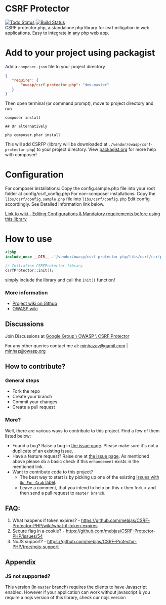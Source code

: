 CSRF Protector
==========================
[![Todo Status](http://todofy.org/b/mebjas/CSRF-Protector-PHP)](http://todofy.org/r/mebjas/CSRF-Protector-PHP) [![Build Status](https://travis-ci.org/mebjas/CSRF-Protector-PHP.svg?branch=master)](https://travis-ci.org/mebjas/CSRF-Protector-PHP) 
<br>CSRF protector php, a standalone php library for csrf mitigation in web applications. Easy to integrate in any php web app. 

# Add to your project using packagist
 Add a `composer.json` file to your project directory
 ```json
 {
    "require": {
        "owasp/csrf-protector-php": "dev-master"
    }
}
```
Then open terminal (or command prompt), move to project directory and run
```shell
composer install

## Or alternatively

php composer.phar install
```
This will add CSRFP (library will be downloaded at `./vendor/owasp/csrf-protector-php`) to your project directory. View [packagist.org](https://packagist.org/) for more help with composer!

# Configuration
For composer installations: Copy the config.sample.php file into your root folder at config/csrf_config.php
For non-composer installations: Copy the `libs/csrf/config.sample.php` file into `libs/csrf/config.php`
Edit config accordingly. See Detailed Information link below.

[Link to wiki - Editing Configurations & Mandatory requirements before using this library](https://github.com/mebjas/CSRF-Protector-PHP/wiki/Configurations)

# How to use
```php
<?php
include_once __DIR__ .'/vendor/owasp/csrf-protector-php/libs/csrf/csrfprotector.php';

// Initialise CSRFProtector library
csrfProtector::init();
```
simply include the library and call the `init()` function!

### More information 
 - [Project wiki on Github](https://github.com/mebjas/CSRF-Protector-PHP/wiki)
 - [OWASP wiki](https://www.owasp.org/index.php/CSRFProtector_Project)

## Discussions
Join Discussions at [Google Group \ OWASP \ CSRF Protector](https://groups.google.com/a/owasp.org/forum/#!forum/csrfprotector-project)

For any other queries contact me at: minhazav@gamil.com | minhaz@owasp.org

## How to contribute?
### General steps
 - Fork the repo
 - Create your branch
 - Commit your changes
 - Create a pull request

### More?
Well, there are various ways to contribute to this project. Find a few of them listed below:
 - Found a bug? Raise a bug in [the issue page](https://github.com/mebjas/CSRF-Protector-PHP/issues?q=is%3Aissue+is%3Aopen+label%3Abug). Please make sure it's not a duplicate of an existing issue.
 - Have a feature request? Raise one at [the issue page](https://github.com/mebjas/CSRF-Protector-PHP/issues?q=is%3Aissue+is%3Aopen+label%3Aenhancement). As mentioned above please do a basic check if this `enhancement` exists in the mentioned link.
 - Want to contribute code to this project?
   - The best way to start is by picking up one of the existing [issues with `Up For Grab` label](https://github.com/mebjas/CSRF-Protector-PHP/issues?q=is%3Aissue+is%3Aopen+label%3A%22Up+For+Grabs%22). 
   - Leave a comment, that you intend to help on this > then fork > and then send a pull request to `master branch`.

## FAQ:
1. What happens if token expires? - https://github.com/mebjas/CSRF-Protector-PHP/wiki/what-if-token-expires
2. Secure flag in a cookie? - https://github.com/mebjas/CSRF-Protector-PHP/issues/54
3. NoJS support? - https://github.com/mebjas/CSRF-Protector-PHP/tree/nojs-support

## Appendix

### JS not supported?
This version (in `master` branch) requires the clients to have Javascript enabled. However if your application can work without javascript & you require a nojs version of this library, check our nojs version